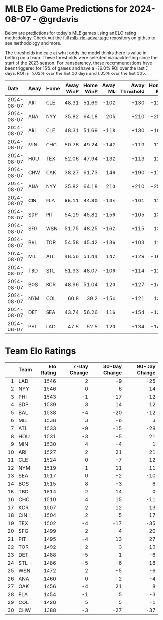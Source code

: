 # MLB Elo Game Predictions for 2024-08-07 - @grdavis
Below are predictions for today's MLB games using an ELO rating methodology. Check out the full [mlb-elo-advantage](https://github.com/grdavis/mlb-elo-advantage) repository on github to see methodology and more.

The thresholds indicate at what odds the model thinks there is value in betting on a team. These thresholds were selected via backtesting since the start of the 2023 season. For transparency, these recommendations have been triggered for 15% of games and have a -36.0% ROI over the last 7 days. ROI is -5.02% over the last 30 days and 1.35% over the last 365.

| Date       | Away   | Home   |   Away WinP |   Home WinP |   Away ML |   Away Threshold |   Home ML |   Home Threshold |
|:-----------|:-------|:-------|------------:|------------:|----------:|-----------------:|----------:|-----------------:|
| 2024-08-07 | ARI    | CLE    |       48.31 |       51.69 |      -102 |             +130 |      -116 |             +115 |
| 2024-08-07 | ANA    | NYY    |       35.82 |       64.18 |       205 |             +210 |      -250 |             -137 |
| 2024-08-07 | ARI    | CLE    |       48.31 |       51.69 |      -118 |             +130 |      -100 |             +115 |
| 2024-08-07 | MIN    | CHC    |       50.76 |       49.24 |      -142 |             +119 |       120 |             +125 |
| 2024-08-07 | HOU    | TEX    |       52.06 |       47.94 |      -132 |             +113 |       112 |             +132 |
| 2024-08-07 | CHW    | OAK    |       38.27 |       61.73 |       146 |             +190 |      -174 |             -125 |
| 2024-08-07 | ANA    | NYY    |       35.82 |       64.18 |       210 |             +210 |      -250 |             -137 |
| 2024-08-07 | CIN    | FLA    |       55.11 |       44.89 |      -134 |             +101 |       114 |             +147 |
| 2024-08-07 | SDP    | PIT    |       54.19 |       45.81 |      -156 |             +105 |       132 |             +142 |
| 2024-08-07 | SFG    | WSN    |       51.75 |       48.25 |      -162 |             +115 |       136 |             +130 |
| 2024-08-07 | BAL    | TOR    |       54.58 |       45.42 |      -136 |             +103 |       116 |             +144 |
| 2024-08-07 | MIL    | ATL    |       48.56 |       51.44 |       142 |             +129 |      -168 |             +116 |
| 2024-08-07 | TBD    | STL    |       51.93 |       48.07 |      -106 |             +114 |      -110 |             +131 |
| 2024-08-07 | BOS    | KCR    |       48.96 |       51.04 |       120 |             +127 |      -142 |             +117 |
| 2024-08-07 | NYM    | COL    |       60.8  |       39.2  |      -154 |             -121 |       130 |             +183 |
| 2024-08-07 | DET    | SEA    |       43.74 |       56.26 |       116 |             +154 |      -134 |             -103 |
| 2024-08-07 | PHI    | LAD    |       47.5  |       52.5  |       120 |             +134 |      -142 |             +111 |

# Team Elo Ratings
|    | Team   |   Elo Rating |   7-Day Change |   30-Day Change |   90-Day Change |
|---:|:-------|-------------:|---------------:|----------------:|----------------:|
|  1 | LAD    |         1546 |              2 |              -9 |             -25 |
|  2 | NYY    |         1546 |              0 |               6 |              14 |
|  3 | PHI    |         1543 |             -1 |             -17 |             -12 |
|  4 | SDP    |         1539 |              3 |              14 |              12 |
|  5 | BAL    |         1538 |             -4 |             -20 |             -12 |
|  6 | MIL    |         1538 |              3 |              -6 |               3 |
|  7 | ATL    |         1533 |             -9 |             -15 |             -28 |
|  8 | HOU    |         1531 |             -3 |              -5 |              21 |
|  9 | MIN    |         1530 |              4 |              -4 |               1 |
| 10 | ARI    |         1527 |              2 |              21 |              21 |
| 11 | CLE    |         1524 |              0 |              -7 |              12 |
| 12 | NYM    |         1519 |             -1 |              11 |              11 |
| 13 | SEA    |         1517 |              0 |              -2 |             -10 |
| 14 | BOS    |         1515 |              8 |              -3 |               6 |
| 15 | TBD    |         1514 |              2 |              14 |               0 |
| 16 | CHC    |         1510 |              4 |              15 |             -11 |
| 17 | KCR    |         1507 |              2 |              12 |              13 |
| 18 | CIN    |         1504 |              2 |               5 |              17 |
| 19 | TEX    |         1502 |             -4 |             -17 |             -35 |
| 20 | SFG    |         1499 |              2 |               4 |              20 |
| 21 | PIT    |         1495 |             -4 |              13 |              27 |
| 22 | TOR    |         1492 |              2 |              -3 |             -13 |
| 23 | DET    |         1488 |             -5 |               1 |              -6 |
| 24 | STL    |         1486 |             -5 |              -6 |              18 |
| 25 | WSN    |         1472 |              2 |              -5 |              -6 |
| 26 | ANA    |         1460 |              0 |               2 |              -4 |
| 27 | OAK    |         1456 |             -4 |              21 |               8 |
| 28 | FLA    |         1454 |             -1 |               5 |              -3 |
| 29 | COL    |         1428 |              5 |               5 |              -1 |
| 30 | CHW    |         1388 |             -3 |             -27 |             -37 |